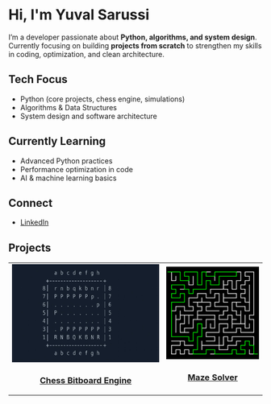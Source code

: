 # Hi, I'm Yuval Sarussi 

I’m a developer passionate about **Python, algorithms, and system design**.  
Currently focusing on building **projects from scratch** to strengthen my skills in coding, optimization, and clean architecture.

## Tech Focus
- Python (core projects, chess engine, simulations)  
- Algorithms & Data Structures  
- System design and software architecture  

## Currently Learning
- Advanced Python practices  
- Performance optimization in code  
- AI & machine learning basics  

## Connect
- [LinkedIn](https://www.linkedin.com/in/yuval-sarussi-a5900b373/)

## Projects

<table>
  <tr>
    <td align="center">
      <a href="https://github.com/yuvalsarussi1/Chess_engine-Bit_board-">
        <img src="https://raw.githubusercontent.com/yuvalsarussi1/Chess_engine-Bit_board-/main/chessboard_1280x640_compressed.jpg" width="320px" alt="Chess Bitboard Engine"/><br />
        <b><h3>Chess Bitboard Engine</h3></b>
      </a>
    </td>
    <td align="center">
  <a href="https://github.com/yuvalsarussi1/MAZE">
    <img src="https://raw.githubusercontent.com/yuvalsarussi1/MAZE/main/ImageMazeSolved.PNG" width="200px" alt="Maze Solver (Image Output)"/><br />
    <b><h3>Maze Solver</h3></b>
  </a>
</td>

